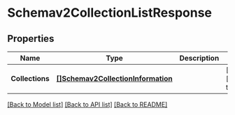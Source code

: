 # Schemav2CollectionListResponse

## Properties
Name | Type | Description | Notes
------------ | ------------- | ------------- | -------------
**Collections** | [**[]Schemav2CollectionInformation**](schemav2CollectionInformation.md) |  | [optional] [default to null]

[[Back to Model list]](../README.md#documentation-for-models) [[Back to API list]](../README.md#documentation-for-api-endpoints) [[Back to README]](../README.md)


